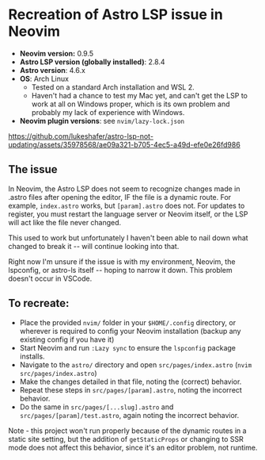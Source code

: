 # Recreation of Astro LSP issue in Neovim

- **Neovim version:** 0.9.5
- **Astro LSP version (globally installed)**: 2.8.4
- **Astro version**: 4.6.x
- **OS**: Arch Linux 
  - Tested on a standard Arch installation and WSL 2.
  - Haven't had a chance to test my Mac yet, and can't get the LSP to work at all on Windows proper, which is its own problem and probably my lack of experience with Windows.
- **Neovim plugin versions**: see `nvim/lazy-lock.json`

https://github.com/lukeshafer/astro-lsp-not-updating/assets/35978568/ae09a321-b705-4ec5-a49d-efe0e26fd986


## The issue
In Neovim, the Astro LSP does not seem to recognize changes made in .astro files after opening the editor, IF the file is a dynamic route.
For example, `index.astro` works, but `[param].astro` does not.
For updates to register, you must restart the language server or Neovim itself, or the LSP will act like the file never changed.

This used to work but unfortunately I haven't been able to nail down what changed to break it -- will continue looking into that.

Right now I'm unsure if the issue is with my environment, Neovim, the lspconfig, or astro-ls itself 
-- hoping to narrow it down. This problem doesn't occur in VSCode.

## To recreate:
- Place the provided `nvim/` folder in your `$HOME/.config` directory, or wherever is required to config your Neovim installation (backup any existing config if you have it)
- Start Neovim and run `:Lazy sync` to ensure the `lspconfig` package installs.
- Navigate to the `astro/` directory and open `src/pages/index.astro` (`nvim src/pages/index.astro`)
- Make the changes detailed in that file, noting the (correct) behavior.
- Repeat these steps in `src/pages/[param].astro`, noting the incorrect behavior.
- Do the same in `src/pages/[...slug].astro` and `src/pages/[param]/test.astro`, again noting the incorrect behavior.

Note - this project won't run properly because of the dynamic routes in a static site setting, 
but the addition of `getStaticProps` or changing to SSR mode does not affect this behavior,
since it's an editor problem, not runtime.
